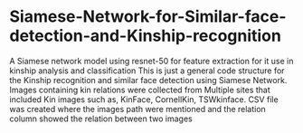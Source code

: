 # Siamese-Network-for-Similar-face-detection-and-Kinship-recognition
A Siamese network model using resnet-50 for feature extraction for it use in kinship analysis and classification
This is just a general code structure for the Kinship recognition and similar face detection using Siamese Network.
Images containing kin relations were collected from Multiple sites that included Kin images such as, KinFace, CornellKin, TSWkinface. 
CSV file was created where the images path were mentioned and the relation column showed the relation between two images
